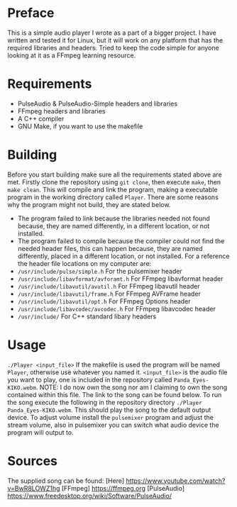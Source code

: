 # Preface #
This is a simple audio player I wrote as a part of a bigger project. I have written and tested it for Linux, but it will work on any platform that has the
required libraries and headers. Tried to keep the code simple for anyone looking at it as a FFmpeg learning resource.

# Requirements #
* PulseAudio & PulseAudio-Simple headers and libraries
* FFmpeg headers and libraries
* A C++ compiler
* GNU Make, if you want to use the makefile

# Building #
Before you start building make sure all the requirements stated above are met. Firstly clone the repository using `git clone`, then execute `make`, then 
`make clean`. This will compile and link the program, making a executable program in the working directory called `Player`. There are some reasons why the program 
might not build, they are stated below.
* The program failed to link because the libraries needed not found because, they are named differently, in a different location, or not installed.
* The program failed to compile because the compiler could not find the needed header files, this can happen because, they are named differently, placed in a 
different location, or not installed.
For a reference the header file locations on my computer are:
* `/usr/include/pulse/simple.h` For the pulsemixer header
* `/usr/include/libavformat/avforamt.h` For FFmpeg libavformat header
* `/usr/include/libavutil/avutil.h` For FFmpeg libavutil header
* `/usr/include/libavutil/frame.h` For FFmpeg AVFrame header
* `/usr/include/libavutil/opt.h` For FFmpeg Options header
* `/usr/include/libavcodec/avcodec.h` For FFmpeg libavcodec header
* `/usr/include/` For C++ standard libary headers

# Usage #
`./Player <input_file>`
If the makefile is used the program will be named `Player`, otherwise use whatever you named it. `<input_file>` is the audio file you want to play, one is included
in the repository called `Panda_Eyes-KIKO.webm`. NOTE: I do now own the song nor am I claiming to own the song contained within this file. The link to the song 
can be found below. To run the song execute the following in the repository directory `./Player Panda_Eyes-KIKO.webm`. This should play the song to the default
output device. To adjust volume install the `pulsemixer` program and adjust the stream volume, also in pulsemixer you can switch what audio device the program will
output to.

# Sources #
The supplied song can be found: [Here] https://www.youtube.com/watch?v=BwR8LOWZ1hg
[FFmpeg] https://ffmpeg.org
[PulseAudio] https://www.freedesktop.org/wiki/Software/PulseAudio/
